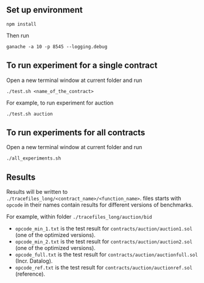 ## Set up environment
```
npm install
```
Then run
```
ganache -a 10 -p 8545 --logging.debug
```
## To run experiment for a single contract
Open a new terminal window at current folder and run
```
./test.sh <name_of_the_contract>
```
For example, to run experiment for auction
```
./test.sh auction
```

## To run experiments for all contracts
Open a new terminal window at current folder and run
```
./all_experiments.sh
```

## Results
Results will be written to `./tracefiles_long/<contract_name>/<function_name>`. files starts with `opcode` in their names contain results for different versions of benchmarks. 

For example, within folder `./tracefiles_long/auction/bid`
- `opcode_min_1.txt` is the test result for `contracts/auction/auction1.sol` (one of the optimized versions).
- `opcode_min_2.txt` is the test result for `contracts/auction/auction2.sol` (one of the optimized versions).
- `opcode_full.txt` is the test result for `contracts/auction/auctionfull.sol` (Incr. Datalog).
- `opcode_ref.txt` is the test result for `contracts/auction/auctionref.sol` (reference).